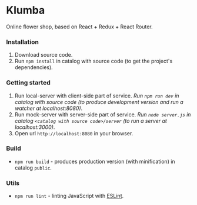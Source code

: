 # Klumba

Online flower shop, based on React + Redux + React Router.


### Installation

1. Download source code.
2. Run `npm install` in catalog with source code (to get the project's dependencies).


### Getting started

1. Run local-server with client-side part of service.
*Run `npm run dev` in catalog with source code (to produce development version and run a watcher at localhost:8080)*.
2. Run mock-server with server-side part of service.
*Run `node server.js` in catalog `<catalog with source code>/server` (to run a server at localhost:3000)*.
3. Open url `http://localhost:8080` in your browser.


### Build

- `npm run build` - produces production version (with minification) in catalog `public`.


### Utils

- `npm run lint` - linting JavaScript with [ESLint](http://eslint.org/).
